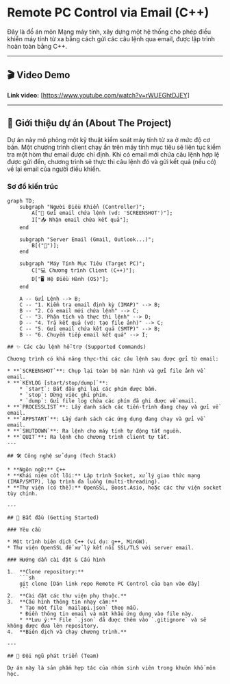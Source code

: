 # Remote PC Control via Email (C++)

Đây là đồ án môn Mạng máy tính, xây dựng một hệ thống cho phép điều khiển máy tính từ xa bằng cách gửi các câu lệnh qua email, được lập trình hoàn toàn bằng C++.

---

## 🎬 Video Demo

**Link video:** [https://www.youtube.com/watch?v=rWUEGhtDJEY]

---

## 📜 Giới thiệu dự án (About The Project)

Dự án này mô phỏng một kỹ thuật kiểm soát máy tính từ xa ở mức độ cơ bản. Một chương trình client chạy ẩn trên máy tính mục tiêu sẽ liên tục kiểm tra một hòm thư email được chỉ định. Khi có email mới chứa câu lệnh hợp lệ được gửi đến, chương trình sẽ thực thi câu lệnh đó và gửi kết quả (nếu có) về lại email của người điều khiển.



### Sơ đồ kiến trúc

```mermaid
graph TD;
    subgraph "Người Điều Khiển (Controller)";
        A["📱 Gửi email chứa lệnh (vd: 'SCREENSHOT')"];
        I["📥 Nhận email chứa kết quả"];
    end

    subgraph "Server Email (Gmail, Outlook...)";
        B[("📧")];
    end

    subgraph "Máy Tính Mục Tiêu (Target PC)";
        C["💻 Chương trình Client (C++)"];
        D["🖥️ Hệ Điều Hành (OS)"];
    end

    A -- Gửi Lệnh --> B;
    C -- "1. Kiểm tra email định kỳ (IMAP)" --> B;
    B -- "2. Có email mới chứa lệnh" --> C;
    C -- "3. Phân tích và thực thi lệnh" --> D;
    D -- "4. Trả kết quả (vd: tạo file ảnh)" --> C;
    C -- "5. Gửi email chứa kết quả (SMTP)" --> B;
    B -- "6. Chuyển tiếp email kết quả" --> I;

## ✨ Các câu lệnh hỗ-trợ (Supported Commands)

Chương trình có khả năng thực-thi các câu lệnh sau được gửi từ email:

* **`SCREENSHOT`**: Chụp lại toàn bộ màn hình và gửi file ảnh về email.
* **`KEYLOG [start/stop/dump]`**:
    * `start`: Bắt đầu ghi lại các phím được bấm.
    * `stop`: Dừng việc ghi phím.
    * `dump`: Gửi file log chứa các phím đã ghi được về email.
* **`PROCESSLIST`**: Lấy danh sách các tiến-trình đang chạy và gửi về email.
* **`APPSTART`**: Lấy danh sách các ứng dụng đang chạy và gửi về email.
* **`SHUTDOWN`**: Ra lệnh cho máy tính tự động tắt nguồn.
* **`QUIT`**: Ra lệnh cho chương trình client tự tắt.
---

## 🛠️ Công nghệ sử dụng (Tech Stack)

* **Ngôn ngữ:** C++
* **Khái niệm cốt lõi:** Lập trình Socket, xử lý giao thức mạng (IMAP/SMTP), lập trình đa luồng (multi-threading).
* **Thư viện (có thể):** OpenSSL, Boost.Asio, hoặc các thư viện socket tùy chỉnh.

---

## 🚀 Bắt đầu (Getting Started)

### Yêu cầu

* Một trình biên dịch C++ (ví dụ: g++, MinGW).
* Thư viện OpenSSL để xử lý kết nối SSL/TLS với server email.

### Hướng dẫn cài đặt & Cấu hình

1.  **Clone repository:**
    ```sh
    git clone [Dán link repo Remote PC Control của bạn vào đây]
    ```
2.  **Cài đặt các thư viện phụ thuộc.**
3.  **Cấu hình thông tin nhạy cảm:**
    * Tạo một file `mailapi.json` theo mẫu.
    * Điền thông tin email và mật khẩu ứng dụng vào file này.
    * **Lưu ý:** File `.json` đã được thêm vào `.gitignore` và sẽ không được đưa lên repository.
4.  **Biên dịch và chạy chương trình.**

---

## 👥 Đội ngũ phát triển (Team)

Dự án này là sản phẩm hợp tác của nhóm sinh viên trong khuôn khổ môn học.

